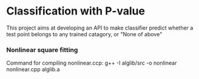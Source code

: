 # Classification with P-value

This project aims at developing an API to make classifier predict whether a test point belongs to any trained catagory, or "None of above"

### Nonlinear square fitting

Command for compiling nonlinear.ccp: g++ -I alglib/src -o nonlinear nonlinear.cpp alglib.a
